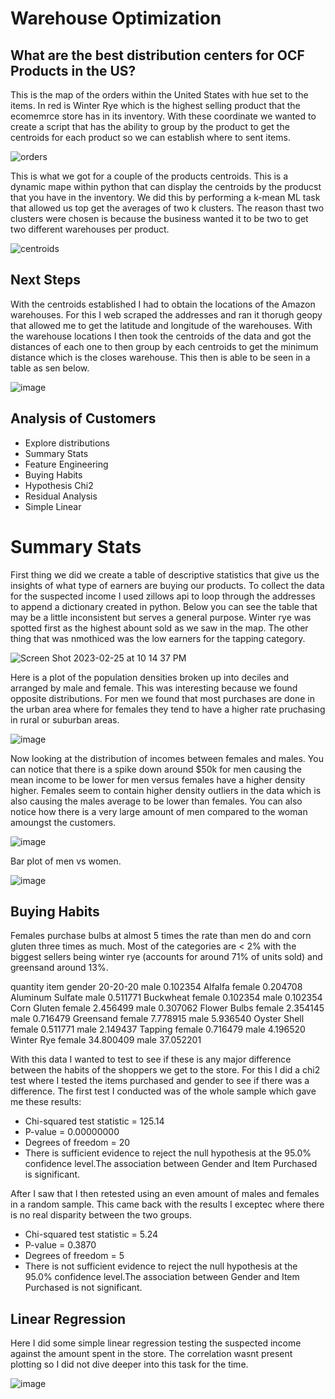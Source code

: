 # Warehouse Optimization
 
## What are the best distribution centers for OCF Products in the US?


This is the map of the orders within the United States with hue set to the items. In red is Winter Rye which is the highest selling product that the ecomemrce store has in its inventory. With these coordinate we wanted to create a script that has the ability to group by the product to get the centroids for each product so we can establish where to sent items.

![orders](https://user-images.githubusercontent.com/94020684/221389677-f7aac8d2-d2ae-46e3-af70-4935f8ef104f.png)

This is what we got for a couple of the products centroids. This is a dynamic mape within python that can display the centroids by the producst that you have in the inventory. We did this by performing a k-mean ML task that allowed us top get the averages of two k clusters. The reason thast two clusters were chosen is because the business wanted it to be two to get two different warehouses per product.

![centroids](https://user-images.githubusercontent.com/94020684/221389670-767d40a3-b63b-4b34-8b96-484be892a83f.png)

## Next Steps 

With the centroids established I had to obtain the locations of the Amazon warehouses. For this I web scraped the addresses and ran it thorugh geopy that allowed me to get the latitude and longitude of the warehouses. With the warehouse locations I then took the centroids of the data and got the distances of each one to then group by each centroids to get the minimum distance which is the closes warehouse. This then is able to be seen in a table as sen below.

![image](https://user-images.githubusercontent.com/94020684/221389941-51c6ce44-8418-4299-9ece-e430a1e8183a.png)

## Analysis of Customers 
- Explore distributions 
- Summary Stats 
- Feature Engineering
- Buying Habits 
- Hypothesis Chi2
- Residual Analysis
- Simple Linear

# Summary Stats

First thing we did we create a table of descriptive statistics that give us the insights of what type of earners are buying our products. To collect the data for the suspected income I used zillows api to loop through the addresses to append a dictionary created in python. Below you can see the table that may be a little inconsistent but serves a general purpose. Winter rye was spotted first as the highest abount sold as we saw in the map. The other thing that was nmothiced was the low earners for the tapping category.

![Screen Shot 2023-02-25 at 10 14 37 PM](https://user-images.githubusercontent.com/94020684/221390327-39618074-4666-4ba6-af24-ea417b9d8f13.png)

Here is a plot of the population densities broken up into deciles and arranged by male and female. This was interesting because we found opposite distributions. For men we found that most purchases are done in the urban area where for females they tend to have a higher rate pruchasing in rural or suburban areas.

![image](https://user-images.githubusercontent.com/94020684/221390436-b47958f8-72f4-467f-9cf7-0cd410b85606.png)

Now looking at the distribution of incomes between females and males. You can notice that there is a spike down around $50k for men causing the mean income to be lower for men versus females have a higher density higher. Females seem to contain higher density outliers in the data which is also causing the males average to be lower than females. You can also notice how there is a very large amount of men compared to the woman amoungst the customers. 

![image](https://user-images.githubusercontent.com/94020684/221390467-50ed33de-8060-4332-a708-d0d06a7db43a.png)

Bar plot of men vs women.

![image](https://user-images.githubusercontent.com/94020684/221390519-08bc90d7-3bc0-494c-ae6f-d0e7c299690b.png)

## Buying Habits
Females purchase bulbs at almost 5 times the rate than men do and corn gluten three times as much. Most of the categories are < 2% with the biggest sellers being winter rye (accounts for around 71% of units sold) and greensand around 13%.

quantity
item              gender
20-20-20          male       0.102354
Alfalfa           female     0.204708
Aluminum Sulfate  male       0.511771
Buckwheat         female     0.102354
                  male       0.102354
Corn Gluten       female     2.456499
                  male       0.307062
Flower Bulbs      female     2.354145
                  male       0.716479
Greensand         female     7.778915
                  male       5.936540
Oyster Shell      female     0.511771
                  male       2.149437
Tapping           female     0.716479
                  male       4.196520
Winter Rye        female    34.800409
                  male      37.052201
                  
                  
With this data I wanted to test to see if these is any major difference between the habits of the shoppers we get to the store. For this I did a chi2 test where I tested the items purchased and gender to see if there was a difference. The first test I conducted was of the whole sample which gave me these results: 

- Chi-squared test statistic = 125.14
- P-value = 0.00000000
- Degrees of freedom = 20
- There is sufficient evidence to reject the null hypothesis at the 95.0% confidence level.The association between Gender and Item Purchased is significant.

After I saw that I then retested using an even amount of males and females in a random sample. This came back with the results I exceptec where there is no real disparity between the two groups. 

- Chi-squared test statistic = 5.24
- P-value = 0.3870
- Degrees of freedom = 5
- There is not sufficient evidence to reject the null hypothesis at the 95.0% confidence level.The association between Gender and Item Purchased is not significant.


## Linear Regression

Here I did some simple linear regression testing the suspected income against the amount spent in the store. The correlation wasnt present plotting so I did not dive deeper into this task for the time.

![image](https://user-images.githubusercontent.com/94020684/221390666-3ff23667-f4a2-4130-b13d-d190512ccfd9.png)
